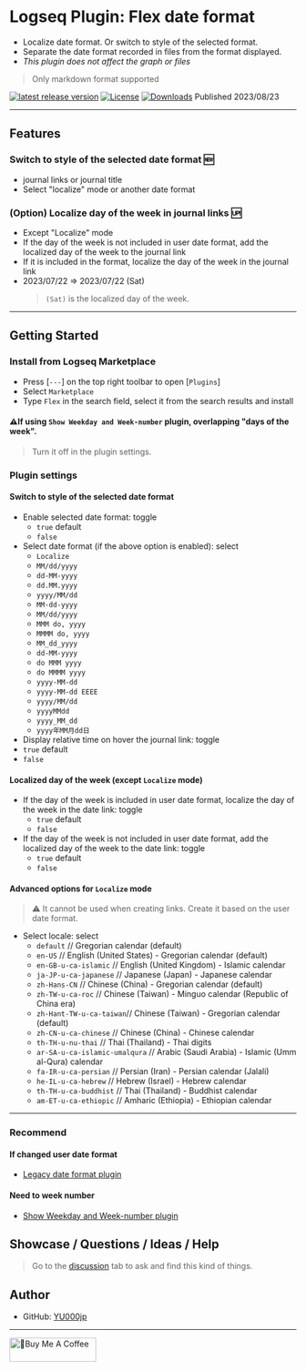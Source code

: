 # Logseq Plugin: Flex date format

- Localize date format. Or switch to style of the selected format.
- Separate the date format recorded in files from the format displayed.
- *This plugin does not affect the graph or files*
> Only markdown format supported

[![latest release version](https://img.shields.io/github/v/release/YU000jp/logseq-plugin-flex-date-format)](https://github.com/YU000jp/logseq-plugin-flex-date-format/releases)
[![License](https://img.shields.io/github/license/YU000jp/logseq-plugin-flex-date-format?color=blue)](https://github.com/YU000jp/logseq-plugin-flex-date-format/LICENSE)
[![Downloads](https://img.shields.io/github/downloads/YU000jp/logseq-plugin-flex-date-format/total.svg)](https://github.com/YU000jp/logseq-plugin-flex-date-format/releases)
 Published 2023/08/23

---

## Features

### Switch to style of the selected date format 🆕

- journal links or journal title
- Select "localize" mode or another date format

### (Option) Localize day of the week in journal links 🆙

- Except "Localize" mode
- If the day of the week is not included in user date format, add the localized day of the week to the journal link
- If it is included in the format, localize the day of the week in the journal link
- 2023/07/22 => 2023/07/22 (Sat)
  > `(Sat)` is the localized day of the week.

---

## Getting Started

### Install from Logseq Marketplace

- Press [`---`] on the top right toolbar to open [`Plugins`]
- Select `Marketplace`
- Type `Flex` in the search field, select it from the search results and install

#### ⚠️If using `Show Weekday and Week-number` plugin, overlapping "days of the week".

  > Turn it off in the plugin settings.

### Plugin settings

#### Switch to style of the selected date format

- Enable selected date format: toggle
  - `true` default
  - `false`
- Select date format  (if the above option is enabled): select
  - `Localize`
  - `MM/dd/yyyy`
  - `dd-MM-yyyy`
  - `dd.MM.yyyy`
  - `yyyy/MM/dd`
  - `MM-dd-yyyy`
  - `MM/dd/yyyy`
  - `MMM do, yyyy`
  - `MMMM do, yyyy`
  - `MM_dd_yyyy`
  - `dd-MM-yyyy`
  - `do MMM yyyy`
  - `do MMMM yyyy`
  - `yyyy-MM-dd`
  - `yyyy-MM-dd EEEE`
  - `yyyy/MM/dd`
  - `yyyyMMdd`
  - `yyyy_MM_dd`
  - `yyyy年MM月dd日`
-  Display relative time on hover the journal link: toggle
  - `true` default
  - `false`

#### Localized day of the week (except `Localize` mode)

- If the day of the week is included in user date format, localize the day of the week in the date link: toggle
  - `true` default
  - `false`
- If the day of the week is not included in user date format, add the localized day of the week to the date link: toggle
  - `true` default
  - `false`
#### Advanced options for `Localize` mode
> ⚠️ It cannot be used when creating links. Create it based on the user date format.
- Select locale: select
  - `default`              // Gregorian calendar (default)  
  - `en-US`                // English (United States) - Gregorian calendar (default)  
  - `en-GB-u-ca-islamic`   // English (United Kingdom) - Islamic calendar  
  - `ja-JP-u-ca-japanese`   // Japanese (Japan) - Japanese calendar  
  - `zh-Hans-CN`            // Chinese (China) - Gregorian calendar (default)  
  - `zh-TW-u-ca-roc`        // Chinese (Taiwan) - Minguo calendar (Republic of China era)  
  - `zh-Hant-TW-u-ca-taiwan`// Chinese (Taiwan) - Gregorian calendar (default)  
  - `zh-CN-u-ca-chinese`    // Chinese (China) - Chinese calendar  
  - `th-TH-u-nu-thai`       // Thai (Thailand) - Thai digits  
  - `ar-SA-u-ca-islamic-umalqura`   // Arabic (Saudi Arabia) - Islamic (Umm al-Qura) calendar  
  - `fa-IR-u-ca-persian`    // Persian (Iran) - Persian calendar (Jalali)  
  - `he-IL-u-ca-hebrew`     // Hebrew (Israel) - Hebrew calendar  
  - `th-TH-u-ca-buddhist`   // Thai (Thailand) - Buddhist calendar  
  - `am-ET-u-ca-ethiopic`   // Amharic (Ethiopia) - Ethiopian calendar

---

### Recommend

#### If changed user date format

- [Legacy date format plugin](https://github.com/YU000jp/logseq-plugin-legacy-date-format)

#### Need to week number

- [Show Weekday and Week-number plugin](https://github.com/YU000jp/logseq-plugin-show-weekday-and-week-number/)

## Showcase / Questions / Ideas / Help

> Go to the [discussion](https://github.com/YU000jp/logseq-plugin-flex-date-format/discussions) tab to ask and find this kind of things.

## Author

- GitHub: [YU000jp](https://github.com/YU000jp)

---

<a href="https://www.buymeacoffee.com/yu000japan" target="_blank"><img src="https://cdn.buymeacoffee.com/buttons/v2/default-violet.png" alt="🍌Buy Me A Coffee" style="height: 42px;width: 152px" ></a>
